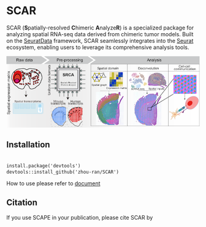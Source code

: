 # SCAR

SCAR (**S**patially-resolved **C**himeric **A**nalyze**R**) is a specialized package for analyzing spatial RNA-seq data derived from chimeric tumor models. Built on the [SeuratData](https://github.com/satijalab/seurat-data) framework, SCAR seamlessly integrates into the [Seurat](https://github.com/satijalab/seurat) ecosystem, enabling users to leverage its comprehensive analysis tools.

![img](https://github.com/zhou-ran/SCAR/blob/main/document/ci.png)
## Installation


```

install.package('devtools')
devtools::install_github('zhou-ran/SCAR')

```

How to use please refer to [document](https://github.com/zhou-ran/SCAR/tree/main/document)


## Citation


If you use SCAPE in your publication, please cite SCAR by


